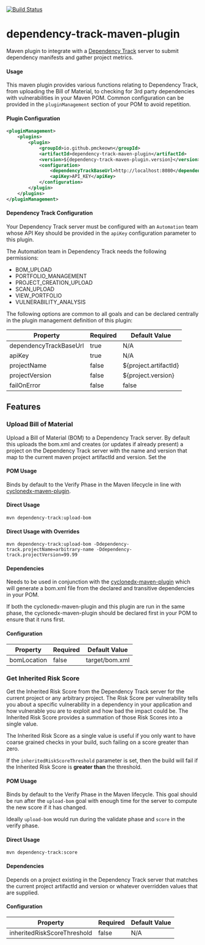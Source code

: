 [![Build Status](https://travis-ci.com/pmckeown/dependency-track-maven-plugin.svg?branch=master)](https://travis-ci.com/pmckeown/dependency-track-maven-plugin)

# dependency-track-maven-plugin
Maven plugin to integrate with a [Dependency Track](https://dependencytrack.org/) server to submit dependency manifests 
and gather project metrics.

#### Usage
This maven plugin provides various functions relating to Dependency Track, from uploading the Bill of Material, to 
checking for 3rd party dependencies with vulnerabilities in your Maven POM.  Common configuration can be provided 
in the `pluginManagement` section of your POM to avoid repetition.

#### Plugin Configuration
```xml
<pluginManagement>
    <plugins>
        <plugin>
            <groupId>io.github.pmckeown</groupId>
            <artifactId>dependency-track-maven-plugin</artifactId>
            <version>${dependency-track-maven-plugin.version}</version>
            <configuration>
                <dependencyTrackBaseUrl>http://localhost:8080</dependencyTrackBaseUrl>
                <apiKey>API_KEY</apiKey>
            </configuration>
        </plugin>
    </plugins>
</pluginManagement>
```

#### Dependency Track Configuration
Your Dependency Track server must be configured with an `Automation` team whose API Key should be provided
in the `apiKey` configuration parameter to this plugin.

The Automation team in Dependency Track needs the following permissions:
* BOM_UPLOAD
* PORTFOLIO_MANAGEMENT
* PROJECT_CREATION_UPLOAD
* SCAN_UPLOAD
* VIEW_PORTFOLIO
* VULNERABILITY_ANALYSIS

The following options are common to all goals and can be declared centrally in the plugin management definition 
of this plugin:

|Property              |Required|Default Value        |
|----------------------|--------|---------------------|
|dependencyTrackBaseUrl|true    |N/A                  |
|apiKey                |true    |N/A                  |
|projectName           |false   |${project.artifactId}|
|projectVersion        |false   |${project.version}   |
|failOnError           |false   |false                |


## Features

### Upload Bill of Material
Upload a Bill of Material (BOM) to a Dependency Track server.  By default this uploads the bom.xml and creates (or 
updates if already present) a project on the Dependency Track server with the name and version that map to the current
maven project artifactId and version.  Set the 

#### POM Usage
Binds by default to the Verify Phase in the Maven lifecycle in line with 
[cyclonedx-maven-plugin](https://github.com/CycloneDX/cyclonedx-maven-plugin).

#### Direct Usage
```
mvn dependency-track:upload-bom
```

#### Direct Usage with Overrides
```
mvn dependency-track:upload-bom -Ddependency-track.projectName=arbitrary-name -Ddependency-track.projectVersion=99.99
```

#### Dependencies
Needs to be used in conjunction with the [cyclonedx-maven-plugin](https://github.com/CycloneDX/cyclonedx-maven-plugin)
which will generate a bom.xml file from the declared and transitive dependencies in your POM.

If both the cyclonedx-maven-plugin and this plugin are run in the same phase, the cyclonedx-maven-plugin should be declared
first in your POM to ensure that it runs first.

#### Configuration

|Property      |Required|Default Value        |
|--------------|--------|---------------------|
|bomLocation   |false   |target/bom.xml       |

### Get Inherited Risk Score
Get the Inherited Risk Score from the Dependency Track server for the current project or any arbitrary project.
The Risk Score per vulnerability tells you about a specific vulnerability in a dependency in your application and how 
vulnerable you are to exploit and how bad the impact could be.  The Inherited Risk Score provides a summation of those
Risk Scores into a single value.

The Inherited Risk Score as a single value is useful if you only want to have coarse grained checks in your build, such 
failing on a score greater than zero. 

If the `inheritedRiskScoreThreshold` parameter is set, then the build will fail if the Inherited Risk Score is **greater 
than** the threshold.

#### POM Usage
Binds by default to the Verify Phase in the Maven lifecycle.  This goal should be run after the `upload-bom` goal with
enough time for the server to compute the new score if it has changed.

Ideally `upload-bom` would run during the validate phase and `score` in the verify phase.

#### Direct Usage
```
mvn dependency-track:score
```

#### Dependencies
Depends on a project existing in the Dependency Track server that matches the current project artifactId and version or
whatever overridden values that are supplied.

#### Configuration

|Property                   |Required|Default Value|
|---------------------------|--------|-------------|
|inheritedRiskScoreThreshold|false   |N/A          |